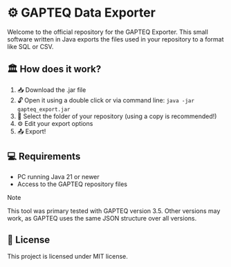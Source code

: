 # ⚙️ GAPTEQ Data Exporter

Welcome to the official repository for the GAPTEQ Exporter. This small software written in Java exports the files used in your repository to a format like SQL or CSV.

## 🏛️ How does it work?
1. 📥 Download the .jar file
2. 🔓 Open it using a double click or via command line: `java -jar gapteq_export.jar`
3. 📂 Select the folder of your repository  (using a copy is recommended!)
4. ⚙️ Edit your export options
5. 📤 Export!

## 💻 Requirements
- PC running Java 21 or newer
- Access to the GAPTEQ repository files

> [!NOTE]
> This tool was primary tested with GAPTEQ version 3.5. Other versions may work, as GAPTEQ uses the same JSON structure over all versions.

## 📜 License
This project is licensed under MIT license.
